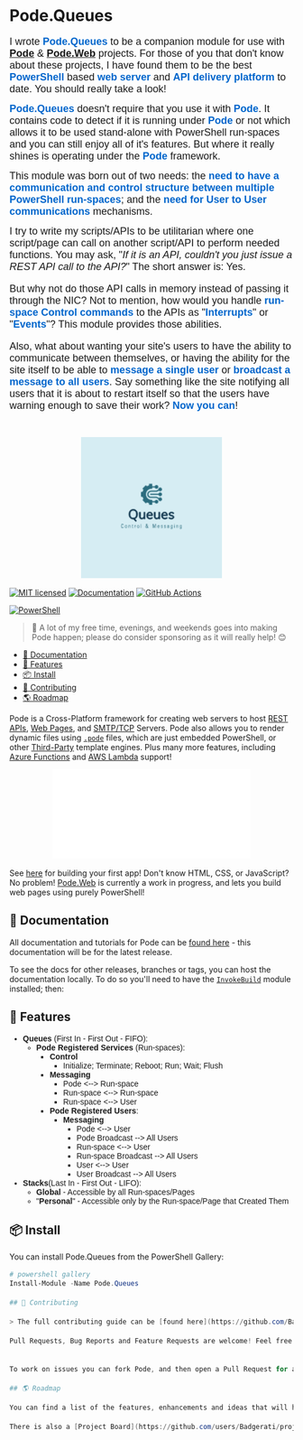 # Pode.Queues

<P><FONT FACE="Calibri, sans-serif"><FONT SIZE=4>I wrote </FONT></FONT><STRONG><FONT COLOR="#0066cc"><FONT FACE="Calibri, sans-serif"><FONT SIZE=4><B>Pode.Queues</B></FONT></FONT></FONT></STRONG><FONT FACE="Calibri, sans-serif"><FONT SIZE=4>
to be a </FONT></FONT><FONT FACE="Calibri, sans-serif"><FONT SIZE=4><SPAN STYLE="font-style: normal">companion</SPAN></FONT></FONT><FONT FACE="Calibri, sans-serif"><FONT SIZE=4>
module for use with </FONT></FONT><STRONG><A HREF="https://github.com/Badgerati/Pode"><FONT FACE="Calibri, sans-serif"><FONT SIZE=4>Pode</FONT></FONT></A></STRONG><FONT FACE="Calibri, sans-serif"><FONT SIZE=4>
&amp; </FONT></FONT><STRONG><A HREF="https://github.com/Badgerati/Pode.Web"><FONT FACE="Calibri, sans-serif"><FONT SIZE=4>Pode.Web</FONT></FONT></A></STRONG><FONT FACE="Calibri, sans-serif"><FONT SIZE=4>
projects.  For those of you that don't know about these projects, I
have found them to be the best </FONT></FONT><FONT COLOR="#0066cc"><FONT FACE="Calibri, sans-serif"><FONT SIZE=4><B>PowerShell
</B></FONT></FONT></FONT><FONT FACE="Calibri, sans-serif"><FONT SIZE=4>based
</FONT></FONT><FONT COLOR="#0066cc"><FONT FACE="Calibri, sans-serif"><FONT SIZE=4><B>web
server</B></FONT></FONT></FONT><FONT FACE="Calibri, sans-serif"><FONT SIZE=4>
and </FONT></FONT><FONT COLOR="#0066cc"><FONT FACE="Calibri, sans-serif"><FONT SIZE=4><B>API
delivery platform</B></FONT></FONT></FONT><FONT FACE="Calibri, sans-serif"><FONT SIZE=4>
to date.  You should really take a look!</FONT></FONT></P>
<P><FONT FACE="Calibri, sans-serif"><FONT COLOR="#0066cc"><FONT SIZE=4><B>Pode.Queues</B></FONT></FONT><FONT SIZE=4><B>
</B></FONT><FONT SIZE=4>doesn't require that you use it with </FONT><FONT COLOR="#0066cc"><FONT SIZE=4><B>Pode</B></FONT></FONT><FONT SIZE=4>.
 It contains code to detect if it is running under </FONT><FONT COLOR="#0066cc"><FONT SIZE=4><B>Pode</B></FONT></FONT><FONT SIZE=4>
or not which allows it to be used stand-alone with PowerShell
run-spaces and you can still enjoy all of it's features.  But where
it really shines is operating under the </FONT><FONT COLOR="#0066cc"><FONT SIZE=4><B>Pode</B></FONT></FONT><FONT SIZE=4>
framework.</FONT></FONT></P>
<P><FONT FACE="Calibri, sans-serif"><FONT SIZE=4>This module was born
out of two needs: the <FONT COLOR="#0066cc"><B>need to have a
communication and control structure between multiple PowerShell
run-spaces</B></FONT>; and the <FONT COLOR="#0066cc"><B>need for User
to User communications</B></FONT> mechanisms.</FONT></FONT></P>
<P><FONT FACE="Calibri, sans-serif"><FONT SIZE=4>I try to write my
scripts/APIs to be utilitarian where one script/page can call on
another script/API to perform needed functions.  You may ask, &quot;<I>If
it is an API, couldn't you just issue a REST API call to the API?</I>&quot;
 The short answer is: Yes.</P>
<P>But why not do those API calls in memory
instead of passing it through the NIC?  Not to mention, how would you
handle <FONT COLOR="#0066cc"><B>run-space Control commands</B></FONT>
to the APIs as &quot;<FONT COLOR="#0066cc"><B>Interrupts</B></FONT>&quot;
or &quot;<FONT COLOR="#0066cc"><B>Events</B></FONT>&quot;?  This
module provides those abilities.</P>
<P>Also, what about wanting your
site's users to have the ability to communicate between themselves,
or having the ability for the site itself to be able to <FONT COLOR="#0066cc"><B>message
a single user</B></FONT> or <FONT COLOR="#0066cc"><B>broadcast a
message to all users</B></FONT>.  Say something like the site
notifying all users that it is about to restart itself so that the
users have warning enough to save their work?  <FONT COLOR="#0066cc"><B>Now
you can</B></FONT>!</FONT></FONT></P>
<P STYLE="margin-bottom: 0in"><BR>
</P>

<p align="center">
    <img src="https://github.com/jbaechtelMT/Pode.Queues/blob/main/queues.png?raw=true" width="250" />
</p>

[![MIT licensed](https://img.shields.io/badge/license-MIT-blue.svg)](https://raw.githubusercontent.com/Badgerati/Pode/master/LICENSE.txt)
[![Documentation](https://img.shields.io/github/v/release/badgerati/pode?label=docs&logo=readthedocs&logoColor=white)](https://badgerati.github.io/Pode)
[![GitHub Actions](https://img.shields.io/endpoint.svg?url=https%3A%2F%2Factions-badge.atrox.dev%2Fbadgerati%2Fpode%2Fbadge&style=flat&label=GitHub)](https://actions-badge.atrox.dev/badgerati/pode/goto)

[![PowerShell](https://img.shields.io/powershellgallery/dt/pode.svg?label=PowerShell&colorB=085298&logo=powershell&logoColor=white)](https://www.powershellgallery.com/packages/Pode)


> 💝 A lot of my free time, evenings, and weekends goes into making Pode happen; please do consider sponsoring as it will really help! 😊

- [📘 Documentation](#-documentation)
- [🚀 Features](#-features)
- [📦 Install](#-install)
- [🙌 Contributing](#-contributing)
- [🌎 Roadmap](#-roadmap)

Pode is a Cross-Platform framework for creating web servers to host [REST APIs](https://badgerati.github.io/Pode/Tutorials/Routes/Overview/), [Web Pages](https://badgerati.github.io/Pode/Tutorials/Routes/Examples/WebPages/), and [SMTP/TCP](https://badgerati.github.io/Pode/Servers/) Servers. Pode also allows you to render dynamic files using [`.pode`](https://badgerati.github.io/Pode/Tutorials/Views/Pode/) files, which are just embedded PowerShell, or other [Third-Party](https://badgerati.github.io/Pode/Tutorials/Views/ThirdParty/) template engines. Plus many more features, including [Azure Functions](https://badgerati.github.io/Pode/Hosting/AzureFunctions/) and [AWS Lambda](https://badgerati.github.io/Pode/Hosting/AwsLambda/) support!

<p align="center">
    <img src="https://github.com/Badgerati/Pode/blob/develop/images/example_code_readme.svg?raw=true" width="70%" />
</p>

See [here](https://badgerati.github.io/Pode/Getting-Started/FirstApp) for building your first app! Don't know HTML, CSS, or JavaScript? No problem! [Pode.Web](https://github.com/Badgerati/Pode.Web) is currently a work in progress, and lets you build web pages using purely PowerShell!

## 📘 Documentation

All documentation and tutorials for Pode can be [found here](https://badgerati.github.io/Pode) - this documentation will be for the latest release.

To see the docs for other releases, branches or tags, you can host the documentation locally. To do so you'll need to have the [`InvokeBuild`](https://github.com/nightroman/Invoke-Build) module installed; then:


## 🚀 Features

<P STYLE="margin-bottom: 0in"><FONT FACE="Calibri, sans-serif">
<UL>
	<LI><B>Queues</B> (First In - First Out - FIFO): 
	<UL>
		<LI><B>Pode Registered Services</B> (Run-spaces):
		<UL>
			<LI><B>Control</B>
			<UL>
				<LI>Initialize; Terminate; Reboot; Run; Wait; Flush
			</UL>
			<LI><B>Messaging</B>
			<UL>
				<LI>Pode &lt;--&gt; Run-space
				<LI>Run-space &lt;--&gt; Run-space
				<LI>Run-space 	&lt;--&gt; User
			</UL>
			<LI><B>Pode Registered Users</B>: 
			<UL>
				<LI><B>Messaging</B>
				<UL>
					<LI>Pode &lt;--&gt; User
					<LI>Pode Broadcast --&gt; All Users 
					<LI>Run-space &lt;--&gt; User
					<LI>Run-space Broadcast --&gt; All Users
					<LI>User &lt;--&gt; User
					<LI>User Broadcast --&gt; All Users
				</UL>
			</UL>
		</UL>
	</UL>
	<LI><B>Stacks</B>(Last In - First Out - LIFO):
	<UL>
		<LI><B>Global</B> - Accessible by all Run-spaces/Pages
		<LI>&quot;<B>Personal</B>&quot; - Accessible only by the Run-space/Page that Created Them
	</UL>
</UL>
</FONT></P>

## 📦 Install

You can install Pode.Queues from the PowerShell Gallery:

```powershell
# powershell gallery
Install-Module -Name Pode.Queues

## 🙌 Contributing

> The full contributing guide can be [found here](https://github.com/Badgerati/Pode/blob/develop/.github/CONTRIBUTING.md)

Pull Requests, Bug Reports and Feature Requests are welcome! Feel free to help out with Issues and Projects!


To work on issues you can fork Pode, and then open a Pull Request for approval. Pull Requests should be made against the `develop` branch. Each Pull Request should also have an appropriate issue created.

## 🌎 Roadmap

You can find a list of the features, enhancements and ideas that will hopefully one day make it into Pode [here in the documentation](https://badgerati.github.io/Pode/roadmap/).

There is also a [Project Board](https://github.com/users/Badgerati/projects/2) in the beginnings of being setup for Pode, with milestone progression and current roadmap issues and ideas. If you see any draft issues you wish to discuss, or have an idea for one, please dicuss it over on [Discord](https://discord.gg/fRqeGcbF6h) in the `#ideas` or `#pode` channel.
